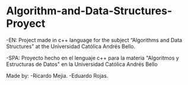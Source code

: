 # Algorithm-and-Data-Structures-Proyect
-EN:
Project made in c++ language for the subject “Algorithms and Data Structures” at the Universidad Católica Andrés Bello.

-SPA:
Proyecto hecho en el lenguaje c++ para la materia "Algoritmos y Estructuras de Datos" en la Universidad Católica Andrés Bello

Made by:
-Ricardo Mejia.
-Eduardo Rojas.
